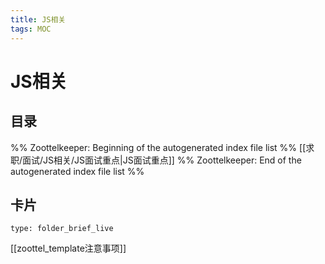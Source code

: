 ```yaml
---
title: JS相关
tags: MOC
---
```

# JS相关

## 目录



%% Zoottelkeeper: Beginning of the autogenerated index file list  %%
 [[求职/面试/JS相关/JS面试重点|JS面试重点]]
%% Zoottelkeeper: End of the autogenerated index file list  %%












## 卡片

```ccard
type: folder_brief_live
```




















[[zoottel_template注意事项]]